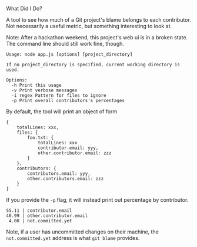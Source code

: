 What Did I Do?

A tool to see how much of a Git project's blame belongs to each contributor. Not necessarily a useful metric, but something interesting to look at.

Note: After a hackathon weekend, this project's web ui is in a broken state. The command line should still work fine, though.

````
Usage: node app.js [options] [project_directory]

If no project_directory is specified, current working directory is used.

Options:
  -h Print this usage
  -v Print verbose messages
  -i regex Pattern for files to ignore
  -p Print overall contributors's percentages
````

By default, the tool will print an object of form

````
{
    totalLines: xxx,
    files: {
        foo.txt: {
            totalLines: xxx
            contributor.email: yyy,
            other.contributor.email: zzz
        }
    },
    contributors: {
        contributors.email: yyy,
        other.contributors.email: zzz
    }
}
````

If you provide the `-p` flag, it will instead print out percentage by contributor.
````
55.11 | contributor.email
40.99 | other.contributor.email
 4.00 | not.committed.yet
````

Note, if a user has uncommitted changes on their machine, the `not.committed.yet` address is what `git blame` provides.
